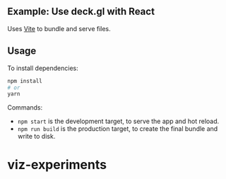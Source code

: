 ## Example: Use deck.gl with React

Uses [Vite](https://vitejs.dev/) to bundle and serve files.

## Usage

To install dependencies:

```bash
npm install
# or
yarn
```

Commands:
* `npm start` is the development target, to serve the app and hot reload.
* `npm run build` is the production target, to create the final bundle and write to disk.
# viz-experiments
